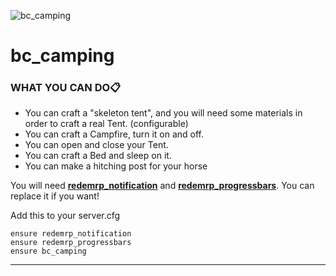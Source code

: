![bc_camping](https://i.imgur.com/8R5hQwa.png)
# bc_camping
 
### WHAT YOU CAN DO📋
- You can craft a "skeleton tent", and you will need some materials in order to craft a real Tent. (configurable)
- You can craft a Campfire, turn it on and off.
- You can open and close your Tent.
- You can craft a Bed and sleep on it.
- You can make a hitching post for your horse
 
You will need **[redemrp_notification](https://github.com/Ktos93/redemrp_notification)** and **[redemrp_progressbars](https://github.com/RedEM-RP/redemrp_progressbars)**.
You can replace it if you want!

Add this to your server.cfg
```
ensure redemrp_notification
ensure redemrp_progressbars
ensure bc_camping
```
---
